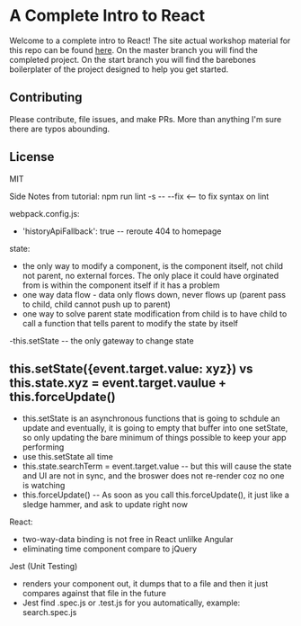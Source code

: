 # A Complete Intro to React

Welcome to a complete intro to React! The site actual workshop material for this repo can be found [here][gh-page]. On the master branch you will find the completed project. On the start branch you will find the barebones boilerplater of the project designed to help you get started.

## Contributing

Please contribute, file issues, and make PRs. More than anything I'm sure there are typos abounding.

## License

MIT

[gh-page]: http://btholt.github.io/complete-intro-to-react/

Side Notes from tutorial:
npm run lint -s -- --fix <-- to fix syntax on lint

webpack.config.js:
- 'historyApiFallback': true -- reroute 404 to homepage

state:
- the only way to modify a component, is the component itself, not child not parent, no external forces. The only place it could have orginated from is within the component itself if it has a problem
- one way data flow - data only flows down, never flows up (parent pass to child, child cannot push up to parent)
- one way to solve parent state modification from child is to have child to call a function that tells parent to modify the state by itself

-this.setState -- the only gateway to change state

## this.setState({event.target.value: xyz}) vs this.state.xyz = event.target.vaulue + this.forceUpdate()
- this.setState is an asynchronous functions that is going to schdule an update and eventually, it is going to empty that buffer into one setState, so only updating the bare minimum of things possible to keep your app performing
- use this.setState all time
- this.state.searchTerm = event.target.value -- but this will cause the state and UI are not in sync, and the broswer does not re-render coz no one is watching
- this.forceUpdate() -- As soon as you call this.forceUpdate(), it just like a sledge hammer, and ask to update right now

React: 
- two-way-data binding is not free in React unlilke Angular
- eliminating time component compare to jQuery

Jest (Unit Testing)
- renders your component out, it dumps that to a file and then it just compares against that file in the future
- Jest find .spec.js or .test.js for you automatically, example: search.spec.js